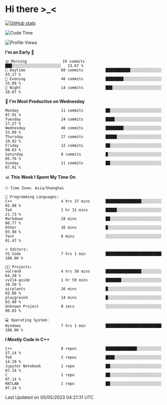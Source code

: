 # Hi there \>_<

[![GitHub stats](https://github-readme-stats.vercel.app/api?username=ARessegetesStery&show_icons=true&theme=transparent)](https://github.com/anuraghazra/github-readme-stats)

<!--START_SECTION:waka-->
![Code Time](http://img.shields.io/badge/Code%20Time-65%20hrs%2015%20mins-blue)

![Profile Views](http://img.shields.io/badge/Profile%20Views-3-blue)

**I'm an Early 🐤** 

```text
🌞 Morning                19 commits          ███░░░░░░░░░░░░░░░░░░░░░░   13.67 % 
🌆 Daytime                60 commits          ███████████░░░░░░░░░░░░░░   43.17 % 
🌃 Evening                46 commits          ████████░░░░░░░░░░░░░░░░░   33.09 % 
🌙 Night                  14 commits          ███░░░░░░░░░░░░░░░░░░░░░░   10.07 % 
```
📅 **I'm Most Productive on Wednesday** 

```text
Monday                   11 commits          ██░░░░░░░░░░░░░░░░░░░░░░░   07.91 % 
Tuesday                  24 commits          ████░░░░░░░░░░░░░░░░░░░░░   17.27 % 
Wednesday                46 commits          ████████░░░░░░░░░░░░░░░░░   33.09 % 
Thursday                 27 commits          █████░░░░░░░░░░░░░░░░░░░░   19.42 % 
Friday                   12 commits          ██░░░░░░░░░░░░░░░░░░░░░░░   08.63 % 
Saturday                 8 commits           █░░░░░░░░░░░░░░░░░░░░░░░░   05.76 % 
Sunday                   11 commits          ██░░░░░░░░░░░░░░░░░░░░░░░   07.91 % 
```


📊 **This Week I Spent My Time On** 

```text
🕑︎ Time Zone: Asia/Shanghai

💬 Programming Languages: 
C++                      4 hrs 37 mins       ████████████████░░░░░░░░░   65.88 % 
TeX                      1 hr 31 mins        █████░░░░░░░░░░░░░░░░░░░░   21.73 % 
Markdown                 28 mins             ██░░░░░░░░░░░░░░░░░░░░░░░   06.77 % 
Other                    16 mins             █░░░░░░░░░░░░░░░░░░░░░░░░   03.98 % 
Text                     6 mins              ░░░░░░░░░░░░░░░░░░░░░░░░░   01.47 % 

🔥 Editors: 
VS Code                  7 hrs 1 min         █████████████████████████   100.00 % 

🐱‍💻 Projects: 
volrend                  4 hrs 30 mins       ████████████████░░░░░░░░░   64.20 % 
vv214-guide              1 hr 59 mins        ███████░░░░░░░░░░░░░░░░░░   28.50 % 
airplants                16 mins             █░░░░░░░░░░░░░░░░░░░░░░░░   03.86 % 
playground               14 mins             █░░░░░░░░░░░░░░░░░░░░░░░░   03.40 % 
Unknown Project          0 secs              ░░░░░░░░░░░░░░░░░░░░░░░░░   00.05 % 

💻 Operating System: 
Windows                  7 hrs 1 min         █████████████████████████   100.00 % 
```

**I Mostly Code in C++** 

```text
C++                      8 repos             ██████████████░░░░░░░░░░░   57.14 % 
TeX                      2 repos             ████░░░░░░░░░░░░░░░░░░░░░   14.29 % 
Jupyter Notebook         1 repo              ██░░░░░░░░░░░░░░░░░░░░░░░   07.14 % 
C                        1 repo              ██░░░░░░░░░░░░░░░░░░░░░░░   07.14 % 
MATLAB                   1 repo              ██░░░░░░░░░░░░░░░░░░░░░░░   07.14 % 
```




 Last Updated on 05/05/2023 04:21:31 UTC
<!--END_SECTION:waka-->
